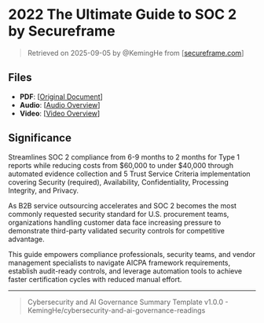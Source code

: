 # 2022 The Ultimate Guide to SOC 2 by Secureframe

> Retrieved on 2025-09-05 by @KemingHe from [[secureframe.com](https://secureframe.com/books/ultimate-soc-2-guide)]

## Files

- **PDF**: [[Original Document](https://drive.google.com/file/d/144p_J9wQycY6lcK60vBO81vjtgWYdOMe/view?usp=sharing)]
- **Audio**: [[Audio Overview](https://drive.google.com/file/d/13Ii83pln8Y0AUBB9rExhPnOXYdkp_gPt/view?usp=sharing)]
- **Video**: [[Video Overview](https://drive.google.com/file/d/1vEpaMrRaNWu3zmp0Xel0DsAGKrsQeQb3/view?usp=sharing)]

## Significance

Streamlines SOC 2 compliance from 6-9 months to 2 months for Type 1 reports while reducing costs from $60,000 to under $40,000 through automated evidence collection and 5 Trust Service Criteria implementation covering Security (required), Availability, Confidentiality, Processing Integrity, and Privacy.

As B2B service outsourcing accelerates and SOC 2 becomes the most commonly requested security standard for U.S. procurement teams, organizations handling customer data face increasing pressure to demonstrate third-party validated security controls for competitive advantage.

This guide empowers compliance professionals, security teams, and vendor management specialists to navigate AICPA framework requirements, establish audit-ready controls, and leverage automation tools to achieve faster certification cycles with reduced manual effort.

---

> Cybersecurity and AI Governance Summary Template v1.0.0 - KemingHe/cybersecurity-and-ai-governance-readings
